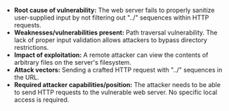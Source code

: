 - **Root cause of vulnerability:** The web server fails to properly sanitize user-supplied input by not filtering out "../" sequences within HTTP requests.
- **Weaknesses/vulnerabilities present:**  Path traversal vulnerability. The lack of proper input validation allows attackers to bypass directory restrictions.
- **Impact of exploitation:** A remote attacker can view the contents of arbitrary files on the server's filesystem.
- **Attack vectors:** Sending a crafted HTTP request with "../" sequences in the URL.
- **Required attacker capabilities/position:** The attacker needs to be able to send HTTP requests to the vulnerable web server. No specific local access is required.